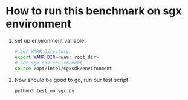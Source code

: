 # How to run this benchmark on sgx environment

1. set up environment variable

   ```sh
   # set WAMR Directory
   export WAMR_DIR=<wamr_root_dir>
   # set sgx sdk environment
   source /opt/intel/sgxsdk/environment
   ```

2. Now should be good to go, run our test script
  
   ```sh
   python3 test_on_sgx.py
   ```
